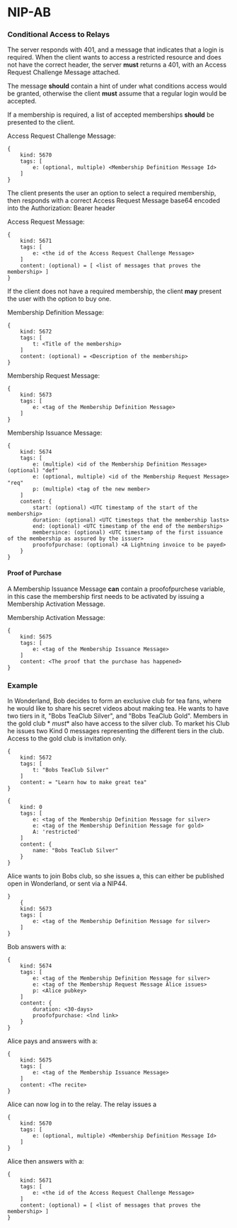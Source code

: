 NIP-AB
======

### Conditional Access to Relays

The server responds with 401, and a message that indicates that a login is required. When the client wants to access a
restricted resource and does not have the correct header, the server **must** returns a 401, with an Access Request
Challenge Message attached.

The message **should** contain a hint of under what conditions access would be granted, otherwise the client **must**
assume that a regular login would be accepted.

If a membership is required, a list of accepted memberships **should** be presented to the client.

Access Request Challenge Message:

    {
        kind: 5670
        tags: [
            e: (optional, multiple) <Membership Definition Message Id>
        ]
    }

The client presents the user an option to select a required membership, then responds with a correct Access Request
Message base64 encoded into the Authorization: Bearer header

Access Request Message:

    {
        kind: 5671
        tags: [
            e: <the id of the Access Request Challenge Message>
        ]
        content: (optional) = [ <list of messages that proves the membership> ]
    }

If the client does not have a required membership, the client **may** present the user with the option to buy one.

Membership Definition Message:

    {
        kind: 5672
        tags: [
            t: <Title of the membership>
        ]
        content: (optional) = <Description of the membership>
    } 

Membership Request Message:

    {
        kind: 5673
        tags: [
            e: <tag of the Membership Definition Message>
        ]
    }   

Membership Issuance Message:

    {
        kind: 5674
        tags: [
            e: (multiple) <id of the Membership Definition Message> (optional) "def"
            e: (optional, multiple) <id of the Membership Request Message> "req"
            p: (multiple) <tag of the new member>   
        ]
        content: { 
            start: (optional) <UTC timestamp of the start of the membership>
            duration: (optional) <UTC timesteps that the membership lasts>
            end: (optional) <UTC timestamp of the end of the membership>
            membersince: (optional) <UTC timestamp of the first issuance of the membership as assured by the issuer>
            proofofpurchase: (optional) <A Lightning invoice to be payed>
        }
    }

#### Proof of Purchase

A Membership Issuance Message **can** contain a proofofpurchese variable, in this case the membership first needs to be
activated by issuing a Membership Activation Message.

Membership Activation Message:

    {
        kind: 5675
        tags: [
            e: <tag of the Membership Issuance Message>
        ]
        content: <The proof that the purchase has happened>
    }

### Example

In Wonderland, Bob decides to form an exclusive club for tea fans, where he would like to share his secret videos about
making tea. He wants to have two tiers in it, "Bobs TeaClub Silver", and "Bobs TeaClub Gold". Members in the gold club *
*must** also have access to the silver club. To market his Club he issues two Kind 0 messages representing the different
tiers in the club. Access to the gold club is invitation only.

    {
        kind: 5672
        tags: [
            t: "Bobs TeaClub Silver"
        ]
        content: = "Learn how to make great tea"
    } 

    {
        kind: 0
        tags: [
            e: <tag of the Membership Definition Message for silver>
            e: <tag of the Membership Definition Message for gold>
            A: 'restricted'
        ]
        content: {
            name: "Bobs TeaClub Silver"
        }
    }

Alice wants to join Bobs club, so she issues a, this can either be published open in Wonderland, or sent via a NIP44.

    }
        {
        kind: 5673
        tags: [
            e: <tag of the Membership Definition Message for silver>
        ]
    }

Bob answers with a:

    {
        kind: 5674
        tags: [
            e: <tag of the Membership Definition Message for silver>
            e: <tag of the Membership Request Message Alice issues>
            p: <Alice pubkey>
        ]
        content: { 
            duration: <30-days>
            proofofpurchase: <lnd link>
        }
    }

Alice pays and answers with a:

    {
        kind: 5675
        tags: [
            e: <tag of the Membership Issuance Message>
        ]
        content: <The recite>
    }

Alice can now log in to the relay. The relay issues a

    {
        kind: 5670
        tags: [
            e: (optional, multiple) <Membership Definition Message Id>
        ]
    }

Alice then answers with a:

    {
        kind: 5671
        tags: [
            e: <the id of the Access Request Challenge Message>
        ]
        content: (optional) = [ <list of messages that proves the membership> ]
    }

